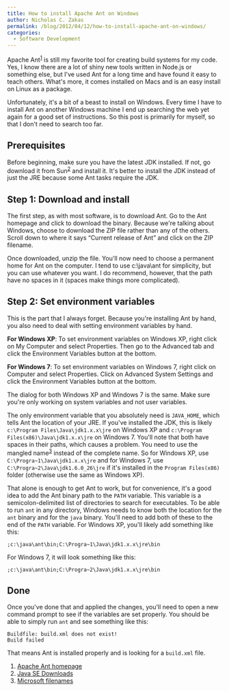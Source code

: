 ```yaml
---
title: How to install Apache Ant on Windows
author: Nicholas C. Zakas
permalink: /blog/2012/04/12/how-to-install-apache-ant-on-windows/
categories:
  - Software Development
---
```

Apache Ant<sup>[1]</sup> is still my favorite tool for creating build systems for my code. Yes, I know there are a lot of shiny new tools written in Node.js or something else, but I've used Ant for a long time and have found it easy to teach others. What's more, it comes installed on Macs and is an easy install on Linux as a package.

Unfortunately, it's a bit of a beast to install on Windows. Every time I have to install Ant on another Windows machine I end up searching the web yet again for a good set of instructions. So this post is primarily for myself, so that I don't need to search too far.

## Prerequisites

Before beginning, make sure you have the latest JDK installed. If not, go download it from Sun<sup>[2]</sup> and install it. It's better to install the JDK instead of just the JRE because some Ant tasks require the JDK.

## Step 1: Download and install

The first step, as with most software, is to download Ant. Go to the Ant homepage and click to download the binary. Because we're talking about Windows, choose to download the ZIP file rather than any of the others. Scroll down to where it says &#8220;Current release of Ant&#8221; and click on the ZIP filename.

Once downloaded, unzip the file. You'll now need to choose a permanent home for Ant on the computer. I tend to use c:\java\ant for simplicity, but you can use whatever you want. I do recommend, however, that the path have no spaces in it (spaces make things more complicated).

## Step 2: Set environment variables

This is the part that I always forget. Because you're installing Ant by hand, you also need to deal with setting environment variables by hand. 

**For Windows XP**: To set environment variables on Windows XP, right click on My Computer and select Properties. Then go to the Advanced tab and click the Environment Variables button at the bottom.

**For Windows 7**: To set environment variables on Windows 7, right click on Computer and select Properties. Click on Advanced System Settings and click the Environment Variables button at the bottom.

The dialog for both Windows XP and Windows 7 is the same. Make sure you're only working on system variables and not user variables.

The only environment variable that you absolutely need is `JAVA_HOME`, which tells Ant the location of your JRE. If you've installed the JDK, this is likely `c:\Program Files\Java\jdk1.x.x\jre` on Windows XP and `c:\Program Files(x86)\Java\jdk1.x.x\jre` on Windows 7. You'll note that both have spaces in their paths, which causes a problem. You need to use the mangled name<sup>[3]</sup> instead of the complete name. So for Windows XP, use `C:\Progra~1\Java\jdk1.x.x\jre` and for Windows 7, use `C:\Progra~2\Java\jdk1.6.0_26\jre` if it's installed in the `Program Files(x86)` folder (otherwise use the same as Windows XP).

That alone is enough to get Ant to work, but for convenience, it's a good idea to add the Ant binary path to the `PATH` variable. This variable is a semicolon-delimited list of directories to search for executables. To be able to run `ant` in any directory, Windows needs to know both the location for the `ant` binary and for the `java` binary. You'll need to add both of these to the end of the `PATH` variable. For Windows XP, you'll likely add something like this:

    ;c:\java\ant\bin;C:\Progra~1\Java\jdk1.x.x\jre\bin

For Windows 7, it will look something like this:

    ;c:\java\ant\bin;C:\Progra~2\Java\jdk1.x.x\jre\bin

## Done

Once you've done that and applied the changes, you'll need to open a new command prompt to see if the variables are set properly. You should be able to simply run `ant` and see something like this:

    Buildfile: build.xml does not exist!
    Build failed

That means Ant is installed properly and is looking for a `build.xml` file.


  1. [Apache Ant homepage][1]
  2. [Java SE Downloads][2]
  3. [Microsoft filenames][3]

 [1]: http://ant.apache.org/
 [2]: http://www.oracle.com/technetwork/java/javase/downloads/index.html
 [3]: http://en.wikipedia.org/wiki/Tilde#Microsoft_filenames
